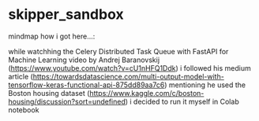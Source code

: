 # skipper_sandbox

mindmap how i got here...:

while watchhing the Celery Distributed Task Queue with FastAPI for Machine Learning video by Andrej Baranovskij (https://www.youtube.com/watch?v=cU1nHFQ1Ddk)
i followed his medium article (https://towardsdatascience.com/multi-output-model-with-tensorflow-keras-functional-api-875dd89aa7c6) 
mentioning he used the Boston housing dataset (https://www.kaggle.com/c/boston-housing/discussion?sort=undefined) 
i decided to run it myself in Colab notebook
